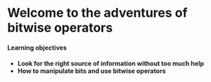 <h1>Welcome to the adventures of bitwise operators</h1>
<h4>Learning objectives<h4>
<ul>
<li>Look for the right source of information without too much help</li>
<li>How to manipulate bits and use bitwise operators</li>
</ul>
